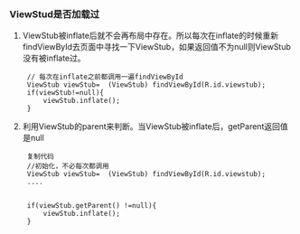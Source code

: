 ### ViewStud是否加载过

1. ViewStub被inflate后就不会再布局中存在。所以每次在inflate的时候重新findViewById去页面中寻找一下ViewStub，如果返回值不为null则ViewStub没有被inflate过。

        // 每次在inflate之前都调用一遍findViewById
        ViewStub viewStub=  (ViewStub) findViewById(R.id.viewstub);
        if(viewStub!=null){
            viewStub.inflate();
        }

2. 利用ViewStub的parent来判断。当ViewStub被inflate后，getParent返回值是null

        复制代码
        //初始化，不必每次都调用
        ViewStub viewStub=  (ViewStub) findViewById(R.id.viewstub);
        ....


        if(viewStub.getParent() !=null){
            viewStub.inflate();
        }